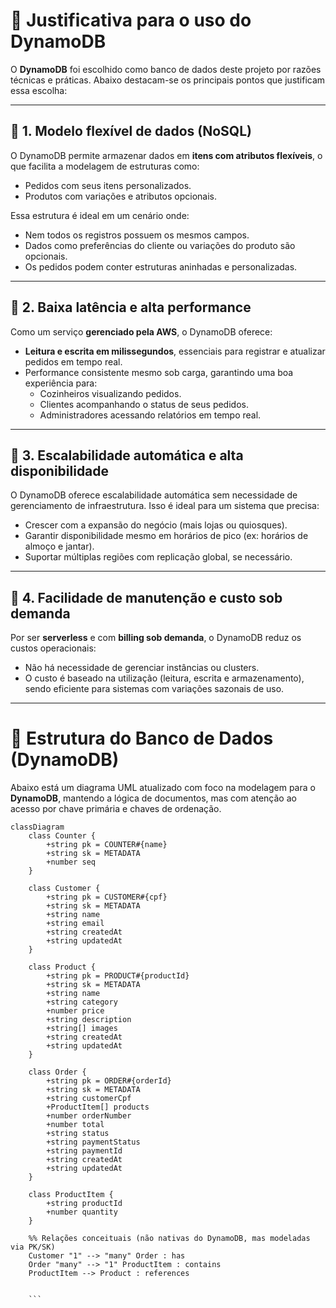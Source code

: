 # 🧾 Justificativa para o uso do DynamoDB

O **DynamoDB** foi escolhido como banco de dados deste projeto por razões técnicas e práticas. Abaixo destacam-se os principais pontos que justificam essa escolha:

---

## 📌 1. Modelo flexível de dados (NoSQL)

O DynamoDB permite armazenar dados em **itens com atributos flexíveis**, o que facilita a modelagem de estruturas como:
- Pedidos com seus itens personalizados.
- Produtos com variações e atributos opcionais.

Essa estrutura é ideal em um cenário onde:
- Nem todos os registros possuem os mesmos campos.
- Dados como preferências do cliente ou variações do produto são opcionais.
- Os pedidos podem conter estruturas aninhadas e personalizadas.

---

## 📌 2. Baixa latência e alta performance

Como um serviço **gerenciado pela AWS**, o DynamoDB oferece:
- **Leitura e escrita em milissegundos**, essenciais para registrar e atualizar pedidos em tempo real.
- Performance consistente mesmo sob carga, garantindo uma boa experiência para:
  - Cozinheiros visualizando pedidos.
  - Clientes acompanhando o status de seus pedidos.
  - Administradores acessando relatórios em tempo real.

---

## 📌 3. Escalabilidade automática e alta disponibilidade

O DynamoDB oferece escalabilidade automática sem necessidade de gerenciamento de infraestrutura. Isso é ideal para um sistema que precisa:
- Crescer com a expansão do negócio (mais lojas ou quiosques).
- Garantir disponibilidade mesmo em horários de pico (ex: horários de almoço e jantar).
- Suportar múltiplas regiões com replicação global, se necessário.

---

## 📌 4. Facilidade de manutenção e custo sob demanda

Por ser **serverless** e com **billing sob demanda**, o DynamoDB reduz os custos operacionais:
- Não há necessidade de gerenciar instâncias ou clusters.
- O custo é baseado na utilização (leitura, escrita e armazenamento), sendo eficiente para sistemas com variações sazonais de uso.

---

# 📘 Estrutura do Banco de Dados (DynamoDB)

Abaixo está um diagrama UML atualizado com foco na modelagem para o **DynamoDB**, mantendo a lógica de documentos, mas com atenção ao acesso por chave primária e chaves de ordenação.

```mermaid
classDiagram
    class Counter {
        +string pk = COUNTER#{name}
        +string sk = METADATA
        +number seq
    }

    class Customer {
        +string pk = CUSTOMER#{cpf}
        +string sk = METADATA
        +string name
        +string email
        +string createdAt
        +string updatedAt
    }

    class Product {
        +string pk = PRODUCT#{productId}
        +string sk = METADATA
        +string name
        +string category
        +number price
        +string description
        +string[] images
        +string createdAt
        +string updatedAt
    }

    class Order {
        +string pk = ORDER#{orderId}
        +string sk = METADATA
        +string customerCpf
        +ProductItem[] products
        +number orderNumber
        +number total
        +string status
        +string paymentStatus
        +string paymentId
        +string createdAt
        +string updatedAt
    }

    class ProductItem {
        +string productId
        +number quantity
    }

    %% Relações conceituais (não nativas do DynamoDB, mas modeladas via PK/SK)
    Customer "1" --> "many" Order : has
    Order "many" --> "1" ProductItem : contains
    ProductItem --> Product : references


    ```
